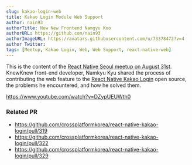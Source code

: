 ```yaml
---
slug: kakao-login-web
title: Kakao Login Module Web Support
author: nain93
authorTitle: New New Frontend Namgyu Koo
authorURL: https://github.com/nain93
authorImageURL: https://avatars.githubusercontent.com/u/73378472?v=4
author Twitter:
tags: [Meetup, Kakao Login, Web, Web Support, react-native-web]
---
```


This is the content of the [React Native Seoul meetup on August 31st](https://www.meetup.com/ko-KR/crossplatformkorea/events/287894080). KnewKnew front-end developer, Namkyu Kyu shared the process of contributing the web feature to the [React Native Kakao Login](https://github.com/crossplatformkorea/react-native-kakao-login) open source, the problems he encountered, and how he solved them.

https://www.youtube.com/watch?v=DZypUEUWth0

### Related PR
- https://github.com/crossplatformkorea/react-native-kakao-login/pull/319
- https://github.com/crossplatformkorea/react-native-kakao-login/pull/322
- https://github.com/crossplatformkorea/react-native-kakao-login/pull/329
